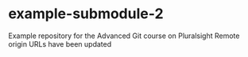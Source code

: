 # example-submodule-2
Example repository for the Advanced Git course on Pluralsight
Remote origin URLs have been updated
